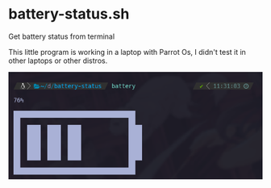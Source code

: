 # battery-status.sh
Get battery status from terminal

This little program is working in a laptop with Parrot Os, I didn't test it in other laptops or other distros.

![Battery status in terminal](https://github.com/AguacateContreras/battery-status.sh/blob/main/example.png?raw=true)
